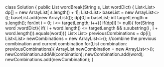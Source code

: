 class Solution {
public List<String> wordBreak(String s, List<String> wordDict) {
List<List<String>> dp[] = new ArrayList[ s.length() + 1];
List<List<String>> baseList = new ArrayList<>();
baseList.add(new ArrayList<String>());
dp[0] = baseList;
int targetLength = s.length();
for(int i = 0; i <= targetLength; i++){
if(dp[i] != null){
for(String word :wordDict){
if( i + word.length() <= targetLength && s.substring(i , i + word.length()).equals(word)){
List<List<String>> previousCombinations = dp[i];
List<List<String>> newCombinations = new ArrayList<>();
//combine the previous comibination and current combination
for(List<String> combination: previousCombinations){
ArrayList<String> newCombination = new ArrayList<>();
newCombination.addAll(combination);
newCombination.add(word);
newCombinations.add(newCombination);
}